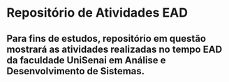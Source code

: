 <h1>Repositório de Atividades EAD</h1>

<h2>Para fins de estudos, repositório em questão mostrará as atividades realizadas no tempo EAD da faculdade UniSenai em Análise e Desenvolvimento de Sistemas.</h2>


